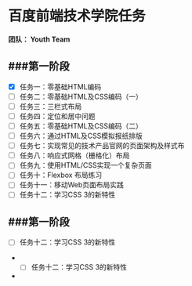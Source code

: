 # 百度前端技术学院任务
**团队： Youth Team**

###第一阶段
---
- [x] 任务一：零基础HTML编码
- [ ] 任务二：零基础HTML及CSS编码（一）
- [ ] 任务三：三栏式布局
- [ ] 任务四：定位和居中问题
- [ ] 任务五：零基础HTML及CSS编码（二）
- [ ] 任务六：通过HTML及CSS模拟报纸排版
- [ ] 任务七：实现常见的技术产品官网的页面架构及样式布
- [ ] 任务八：响应式网格（栅格化）布局
- [ ] 任务九：使用HTML/CSS实现一个复杂页面
- [ ] 任务十：Flexbox 布局练习
- [ ] 任务十一：移动Web页面布局实践
- [ ] 任务十二：学习CSS 3的新特性

###第一阶段
---
- [ ] 任务十二：学习CSS 3的新特性
- - [ ] 任务十二：学习CSS 3的新特性
- 
